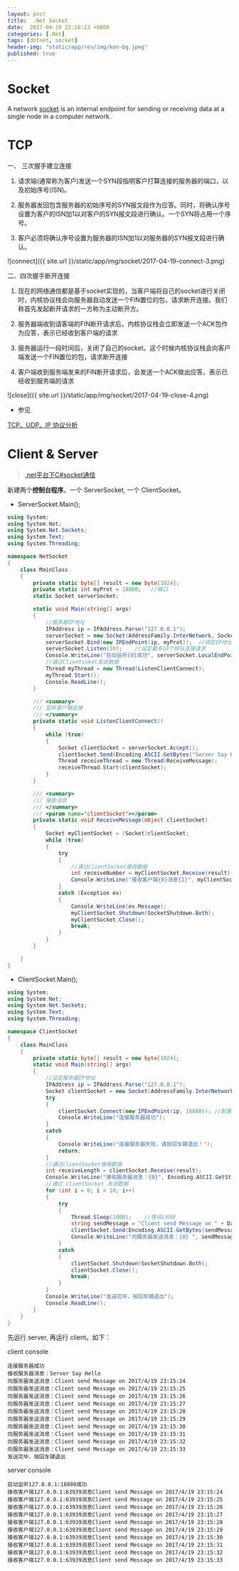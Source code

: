 ```yaml
---
layout: post
title:  .Net Socket
date:  2017-04-19 22:28:23 +0800
categories: [.Net]
tags: [dotnet, socket]
header-img: "static/app/res/img/kon-bg.jpeg"
published: true
---
```



# Socket


A network [socket](https://en.wikipedia.org/wiki/Network_socket) is an internal endpoint for sending or receiving data at a single node in a computer network. 




# TCP


一、 三次握手建立连接

1. 请求端(通常称为客户)发送一个SYN段指明客户打算连接的服务器的端口，以及初始序号(ISN)。

2. 服务器发回包含服务器的初始序号的SYN报文段作为应答。同时，将确认序号设置为客户的ISN加1以对客户的SYN报文段进行确认。一个SYN将占用一个序号。

3. 客户必须将确认序号设置为服务器的ISN加1以对服务器的SYN报文段进行确认。

![connect]({{ site.url }}/static/app/img/socket/2017-04-19-connect-3.png)


二、四次握手断开连接


1. 现在的网络通信都是基于socket实现的，当客户端将自己的socket进行关闭时，内核协议栈会向服务器自动发送一个FIN置位的包，请求断开连接。我们称首先发起断开请求的一方称为主动断开方。

2. 服务器端收到请客端的FIN断开请求后，内核协议栈会立即发送一个ACK包作为应答，表示已经收到客户端的请求

3. 服务器运行一段时间后，关闭了自己的socket。这个时候内核协议栈会向客户端发送一个FIN置位的包，请求断开连接

4. 客户端收到服务端发来的FIN断开请求后，会发送一个ACK做出应答，表示已经收到服务端的请求


![close]({{ site.url }}/static/app/img/socket/2017-04-19-close-4.png)


- 参见

[TCP、UDP、IP 协议分析 ](http://blog.chinaunix.net/uid-26833883-id-3627644.html)


# Client & Server

> [.net平台下C#socket通信](http://www.cnblogs.com/ysyn/p/3399351.html)



新建两个**控制台程序**。一个 ServerSocket, 一个 ClientSocket。

- ServerSocket.Main();

```c#
using System;
using System.Net;
using System.Net.Sockets;
using System.Text;
using System.Threading;

namespace NetSocket
{
	class MainClass
	{
		private static byte[] result = new byte[1024];
		private static int myProt = 18888;   //端口  
		static Socket serverSocket;

		static void Main(string[] args)
		{
			//服务器IP地址  
			IPAddress ip = IPAddress.Parse("127.0.0.1");
			serverSocket = new Socket(AddressFamily.InterNetwork, SocketType.Stream, ProtocolType.Tcp);
			serverSocket.Bind(new IPEndPoint(ip, myProt));  //绑定IP地址：端口  
			serverSocket.Listen(10);    //设定最多10个排队连接请求  
			Console.WriteLine("启动监听{0}成功", serverSocket.LocalEndPoint.ToString());
			//通过Clientsoket发送数据  
			Thread myThread = new Thread(ListenClientConnect);
			myThread.Start();
			Console.ReadLine();
		}

		/// <summary>  
		/// 监听客户端连接  
		/// </summary>  
		private static void ListenClientConnect()
		{
			while (true)
			{
				Socket clientSocket = serverSocket.Accept();
				clientSocket.Send(Encoding.ASCII.GetBytes("Server Say Hello"));
				Thread receiveThread = new Thread(ReceiveMessage);
				receiveThread.Start(clientSocket);
			}
		}

		/// <summary>  
		/// 接收消息  
		/// </summary>  
		/// <param name="clientSocket"></param>  
		private static void ReceiveMessage(object clientSocket)
		{
			Socket myClientSocket = (Socket)clientSocket;
			while (true)
			{
				try
				{
					//通过clientSocket接收数据  
					int receiveNumber = myClientSocket.Receive(result);
					Console.WriteLine("接收客户端{0}消息{1}", myClientSocket.RemoteEndPoint.ToString(), Encoding.ASCII.GetString(result, 0, receiveNumber));
				}
				catch (Exception ex)
				{
					Console.WriteLine(ex.Message);
					myClientSocket.Shutdown(SocketShutdown.Both);
					myClientSocket.Close();
					break;
				}
			}
		}

	}
}
```


- ClientSocket.Main();

```c#
using System;
using System.Net;
using System.Net.Sockets;
using System.Text;
using System.Threading;

namespace ClientSocket
{
	class MainClass
	{
		private static byte[] result = new byte[1024];
		static void Main(string[] args)
		{
			//设定服务器IP地址  
			IPAddress ip = IPAddress.Parse("127.0.0.1");
			Socket clientSocket = new Socket(AddressFamily.InterNetwork, SocketType.Stream, ProtocolType.Tcp);
			try
			{
				clientSocket.Connect(new IPEndPoint(ip, 18888)); //配置服务器IP与端口  
				Console.WriteLine("连接服务器成功");
			}
			catch
			{
				Console.WriteLine("连接服务器失败，请按回车键退出！");
				return;
			}
			//通过clientSocket接收数据  
			int receiveLength = clientSocket.Receive(result);
			Console.WriteLine("接收服务器消息：{0}", Encoding.ASCII.GetString(result, 0, receiveLength));
			//通过 clientSocket 发送数据  
			for (int i = 0; i < 10; i++)
			{
				try
				{
					Thread.Sleep(1000);    //等待1秒钟  
					string sendMessage = "Client send Message on " + DateTime.Now;
					clientSocket.Send(Encoding.ASCII.GetBytes(sendMessage));
					Console.WriteLine("向服务器发送消息：{0} ", sendMessage);
				}
				catch
				{
					clientSocket.Shutdown(SocketShutdown.Both);
					clientSocket.Close();
					break;
				}
			}
			Console.WriteLine("发送完毕，按回车键退出");
			Console.ReadLine();
		}
	}
}
```


先运行 server, 再运行 client。如下：


client console

```
连接服务器成功
接收服务器消息：Server Say Hello
向服务器发送消息：Client send Message on 2017/4/19 23:15:24 
向服务器发送消息：Client send Message on 2017/4/19 23:15:25 
向服务器发送消息：Client send Message on 2017/4/19 23:15:26 
向服务器发送消息：Client send Message on 2017/4/19 23:15:27 
向服务器发送消息：Client send Message on 2017/4/19 23:15:28 
向服务器发送消息：Client send Message on 2017/4/19 23:15:29 
向服务器发送消息：Client send Message on 2017/4/19 23:15:30 
向服务器发送消息：Client send Message on 2017/4/19 23:15:31 
向服务器发送消息：Client send Message on 2017/4/19 23:15:32 
向服务器发送消息：Client send Message on 2017/4/19 23:15:33 
发送完毕，按回车键退出
```


server console

```
启动监听127.0.0.1:18888成功
接收客户端127.0.0.1:63939消息Client send Message on 2017/4/19 23:15:24
接收客户端127.0.0.1:63939消息Client send Message on 2017/4/19 23:15:25
接收客户端127.0.0.1:63939消息Client send Message on 2017/4/19 23:15:26
接收客户端127.0.0.1:63939消息Client send Message on 2017/4/19 23:15:27
接收客户端127.0.0.1:63939消息Client send Message on 2017/4/19 23:15:28
接收客户端127.0.0.1:63939消息Client send Message on 2017/4/19 23:15:29
接收客户端127.0.0.1:63939消息Client send Message on 2017/4/19 23:15:30
接收客户端127.0.0.1:63939消息Client send Message on 2017/4/19 23:15:31
接收客户端127.0.0.1:63939消息Client send Message on 2017/4/19 23:15:32
接收客户端127.0.0.1:63939消息Client send Message on 2017/4/19 23:15:33
```





